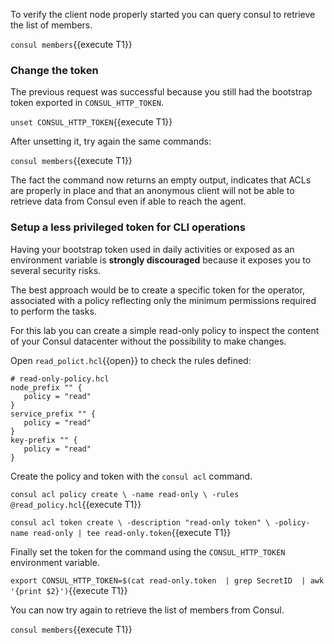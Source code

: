 
To verify the client node properly started you can query consul to retrieve the list of members.

`consul members`{{execute T1}}

### Change the token

The previous request was successful because you still had the bootstrap token exported in `CONSUL_HTTP_TOKEN`.

`unset CONSUL_HTTP_TOKEN`{{execute T1}}

After unsetting it, try again the same commands:

`consul members`{{execute T1}}

The fact the command now returns an empty output, indicates that ACLs are properly in place and that an anonymous client will not be able to retrieve data from Consul even if able to reach the agent.

### Setup a less privileged token for CLI operations

Having your bootstrap token used in daily activities or exposed as an environment variable is **strongly discouraged** because it exposes you to several security risks. 

The best approach would be to create a specific token for the operator, associated with a policy reflecting only the minimum permissions required to perform the tasks.

For this lab you can create a simple read-only policy to inspect the content of your Consul datacenter without the possibility to make changes.

Open `read_polict.hcl`{{open}} to check the rules defined:

```plaintext
# read-only-policy.hcl
node_prefix "" {
   policy = "read"
}
service_prefix "" {
   policy = "read"
}
key-prefix "" {
   policy = "read"
}
```
Create the policy and token with the `consul acl` command.

`consul acl policy create \
  -name read-only \
  -rules @read_policy.hcl`{{execute T1}}

`consul acl token create \
  -description "read-only token" \
  -policy-name read-only | tee read-only.token`{{execute T1}}

Finally set the token for the command using the `CONSUL_HTTP_TOKEN` environment variable.

`export CONSUL_HTTP_TOKEN=$(cat read-only.token  | grep SecretID  | awk '{print $2}')`{{execute T1}}

You can now try again to retrieve the list of members from Consul.

`consul members`{{execute T1}}

